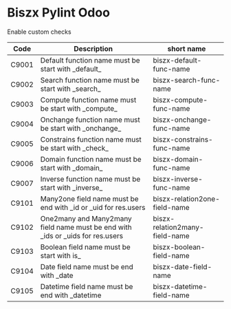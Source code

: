 # Biszx Pylint Odoo
Enable custom checks

Code | Description | short name
--- | --- | ---
C9001 | Default function name must be start with \_default\_ | biszx-default-func-name
C9002 | Search function name must be start with \_search\_ | biszx-search-func-name
C9003 | Compute function name must be start with \_compute\_ | biszx-compute-func-name
C9004 | Onchange function name must be start with \_onchange\_ | biszx-onchange-func-name
C9005 | Constrains function name must be start with \_check\_ | biszx-constrains-func-name
C9006 | Domain function name must be start with \_domain\_ | biszx-domain-func-name
C9007 | Inverse function name must be start with \_inverse\_ | biszx-inverse-func-name
C9101 | Many2one field name must be end with \_id or \_uid for res.users | biszx-relation2one-field-name
C9102 | One2many and Many2many field name must be end with \_ids or \_uids for res.users | biszx-relation2many-field-name
C9103 | Boolean field name must be start with is\_ | biszx-boolean-field-name
C9104 | Date field name must be end with \_date | biszx-date-field-name
C9105 | Datetime field name must be end with \_datetime | biszx-datetime-field-name
